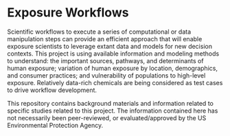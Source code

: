 # Exposure Workflows

Scientific workflows to execute a series of computational or data manipulation steps can provide an efficient approach that will enable exposure scientists to leverage extant data and models for new decision contexts.  This project is using available information and modeling methods to understand: the important sources, pathways, and determinants of human exposure; variation of human exposure by location, demographics, and consumer practices; and vulnerability of populations to high-level exposure.  Relatively data-rich chemicals are being considered as test cases to drive workflow development.

This repository contains background materials and information related to specific studies related to this project.  The information contained here has not necessarily been peer-reviewed, or evaluated/approved by the US Environmental Protection Agency.  
